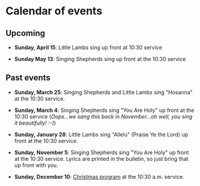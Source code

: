 # Calendar of events

Upcoming
------
* **Sunday, April 15**: Little Lambs sing up front at 10:30 service

* **Sunday May 13**: Singing Shepherds sing up front at the 10:30 service

Past events
-----
* **Sunday, March 25**: Singing Shepherds and Little Lambs sing "Hosanna" at the 10:30 service.

* **Sunday, March 4**: Singing Shepherds sing "You Are Holy" up front at the 10:30 service (*Oops...we sang this back in November...oh well, you sing it beautifully!  :-)*)

* **Sunday, January 28**: Little Lambs sing "Allelu" (Praise Ye the Lord) up front at the 10:30 service.

* **Sunday, November 5**: Singing Shepherds sing "You Are Holy" up front at the 10:30 service.  Lyrics are printed in the bulletin, so just bring that up front with you.

* **Sunday, December 10**: [Christmas program](christmas.md) at the 10:30 a.m. service.  
